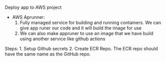 Deploy app to AWS project

- AWS Aprunner:
    1. Fully managed service for building and running containers. We can give app runer our code and it will build the image for use
    2. We can also make appruner to use an image that we have build using another service like github actions

Steps: 
    1. Setup Github secrets
    2. Create ECR Repo. The ECR repo should have the same name as the GitHub repo.